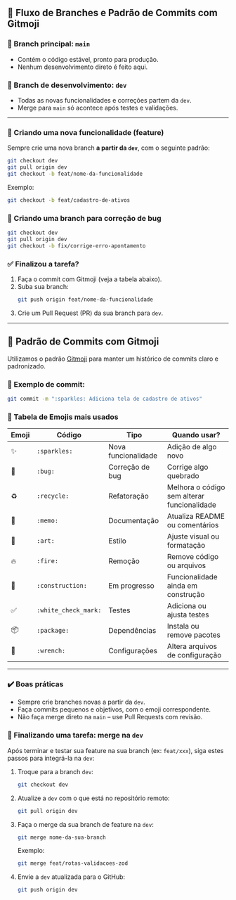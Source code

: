 ## 🌿 Fluxo de Branches e Padrão de Commits com Gitmoji

### 📌 Branch principal: `main`
- Contém o código estável, pronto para produção.
- Nenhum desenvolvimento direto é feito aqui.

### 🚧 Branch de desenvolvimento: `dev`
- Todas as novas funcionalidades e correções partem da `dev`.
- Merge para `main` só acontece após testes e validações.

---

### 🔀 Criando uma nova funcionalidade (feature)

Sempre crie uma nova branch **a partir da `dev`**, com o seguinte padrão:

```bash
git checkout dev
git pull origin dev
git checkout -b feat/nome-da-funcionalidade
```

Exemplo:
```bash
git checkout -b feat/cadastro-de-ativos
```

### 🧹 Criando uma branch para correção de bug
```bash
git checkout dev
git pull origin dev
git checkout -b fix/corrige-erro-apontamento
```

### ✅ Finalizou a tarefa?
1. Faça o commit com Gitmoji (veja a tabela abaixo).
2. Suba sua branch:
    ```bash
    git push origin feat/nome-da-funcionalidade
    ```
3. Crie um Pull Request (PR) da sua branch para `dev`.

---

## 💬 Padrão de Commits com Gitmoji

Utilizamos o padrão [Gitmoji](https://gitmoji.dev/) para manter um histórico de commits claro e padronizado.

### 📌 Exemplo de commit:
```bash
git commit -m ":sparkles: Adiciona tela de cadastro de ativos"
```

### 📘 Tabela de Emojis mais usados

| Emoji | Código            | Tipo                  | Quando usar?                                      |
|-------|-------------------|-----------------------|--------------------------------------------------|
| ✨    | `:sparkles:`      | Nova funcionalidade   | Adição de algo novo                              |
| 🐛    | `:bug:`           | Correção de bug       | Corrige algo quebrado                            |
| ♻️    | `:recycle:`       | Refatoração           | Melhora o código sem alterar funcionalidade      |
| 📝    | `:memo:`          | Documentação          | Atualiza README ou comentários                   |
| 🎨    | `:art:`           | Estilo                | Ajuste visual ou formatação                      |
| 🔥    | `:fire:`          | Remoção               | Remove código ou arquivos                        |
| 🚧    | `:construction:`  | Em progresso          | Funcionalidade ainda em construção               |
| ✅    | `:white_check_mark:` | Testes             | Adiciona ou ajusta testes                        |
| 📦    | `:package:`       | Dependências          | Instala ou remove pacotes                        |
| 🔧    | `:wrench:`        | Configurações         | Altera arquivos de configuração                  |

---

### ✔️ Boas práticas
- Sempre crie branches novas a partir da `dev`.
- Faça commits pequenos e objetivos, com o emoji correspondente.
- Não faça merge direto na `main` – use Pull Requests com revisão.

### 🔁 Finalizando uma tarefa: merge na `dev`

Após terminar e testar sua feature na sua branch (ex: `feat/xxx`), siga estes passos para integrá-la na `dev`:

1. Troque para a branch `dev`:
    ```bash
    git checkout dev
    ```
2. Atualize a `dev` com o que está no repositório remoto:
    ```bash
    git pull origin dev
    ```
3. Faça o merge da sua branch de feature na `dev`:
    ```bash
    git merge nome-da-sua-branch
    ```
    Exemplo:
    ```bash
    git merge feat/rotas-validacoes-zod
    ```
4. Envie a `dev` atualizada para o GitHub:
    ```bash
    git push origin dev
    ```